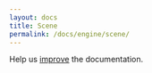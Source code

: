 ```yaml
---
layout: docs
title: Scene
permalink: /docs/engine/scene/
---
```

Help us [improve][fork] the documentation.

[fork]: https://github.com/dweidner/honeycube/blob/gh-pages/docs/scene.md